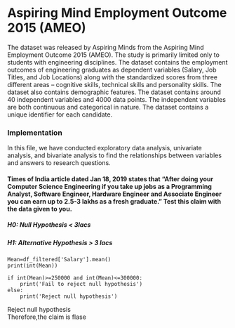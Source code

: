 <h1>Aspiring Mind Employment Outcome 2015 (AMEO)</h1>
The dataset was released by Aspiring Minds from the Aspiring Mind Employment Outcome 2015 (AMEO). The study is primarily limited only to students with engineering disciplines. The dataset contains the employment outcomes of engineering graduates as dependent variables (Salary, Job Titles, and Job Locations) along with the standardized scores from three different areas – cognitive skills, technical skills and personality skills. The dataset also contains demographic features. The dataset contains around 40 independent variables and 4000 data points. The independent variables are both continuous and categorical in nature. The dataset contains a unique identifier for each candidate.

<h3>Implementation</h3>
In this file, we have conducted exploratory data analysis, univariate analysis, and bivariate analysis to find the relationships between variables and answers to research questions.

<h4>Times of India article dated Jan 18, 2019 states that “After doing your Computer Science
Engineering if you take up jobs as a Programming Analyst, Software Engineer,
Hardware Engineer and Associate Engineer you can earn up to 2.5-3 lakhs as a fresh
graduate.” Test this claim with the data given to you.<br></h4>
<h5>H0: Null Hypothesis < 3lacs<br></h5>
<h5>H1: Alternative Hypothesis > 3 lacs</h5>

```
Mean=df_filtered['Salary'].mean()
print(int(Mean))
```
```
if int(Mean)>=250000 and int(Mean)<=300000:
    print('Fail to reject null hypothesis')
else:
    print('Reject null hypothesis')
```
Reject null hypothesis<br>
Therefore,the claim is flase<br>


